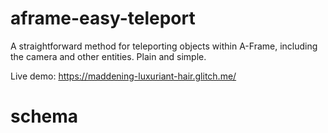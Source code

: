 # aframe-easy-teleport
A straightforward method for teleporting objects within A-Frame, including the camera and other entities. Plain and simple.

Live demo: https://maddening-luxuriant-hair.glitch.me/

# schema


